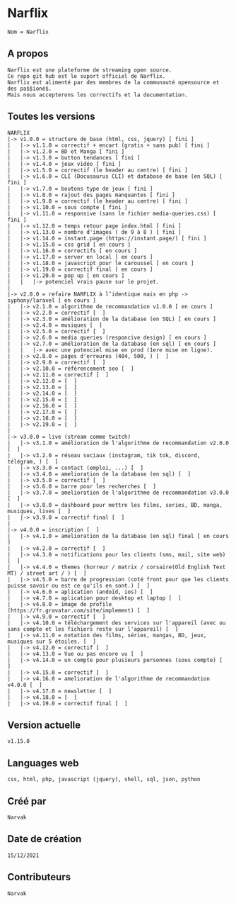 # Narflix
	Nom = Narflix

## A propos
	Narflix est une plateforme de streaming open source.
	Ce repo git hub est le suport officiel de Narflix.
	Narflix est alimenté par des membres de la communauté opensource et des pa$$ioné$.
	Mais nous accepterons les correctifs et la documentation.

## Toutes les versions
	NARFLIX
	|-> v1.0.0 = structure de base (html, css, jquery) [ fini ]
	|	|-> v1.1.0 = correctif + encart (gratis + sans pub) [ fini ]
	|	|-> v1.2.0 = BD et Manga [ fini ]
	|	|-> v1.3.0 = button tendances [ fini ]
	|	|-> v1.4.0 = jeux vidéo [ fini ]
	|	|-> v1.5.0 = correctif (le header au centre) [ fini ]
	|	|-> v1.6.0 = CLI (Docusaurus CLI) et database de base (en SQL) [ fini ]
	|	|-> v1.7.0 = boutons type de jeux [ fini ]
	|	|-> v1.8.0 = rajout des pages manquantes [ fini ]
	|	|-> v1.9.0 = correctif (le header au centre) [ fini ]
	|	|-> v1.10.0 = sous compte [ fini ]
	|	|-> v1.11.0 = responsive (sans le fichier media-queries.css) [ fini ]
	|	|-> v1.12.0 = temps retour page index.html [ fini ]
	|	|-> v1.13.0 = nombre d'images ( de 9 à 8 ) [ fini ]
	|	|-> v1.14.0 = instant.page (https://instant.page/) [ fini ]
	|	|-> v1.15.0 = css grid [ en cours ]
	|	|-> v1.16.0 = correctifs [ en cours ]
	|	|-> v1.17.0 = server en local [ en cours ]
	|	|-> v1.18.0 = javascript pour le caroussel [ en cours ]
	|	|-> v1.19.0 = correctif final [ en cours ]
	|	|-> v1.20.0 = pop up [ en cours ]
	|	|	|-> potenciel vrais pause sur le projet.
	|
	|-> v2.0.0 = refaire NARFLIX à l’identique mais en php -> syphony/laravel [ en cours ]
	|	|-> v2.1.0 = algorithme de recommandation v1.0.0 [ en cours ]
	|	|-> v2.2.0 = correctif [  ]
	|	|-> v2.3.0 = amélioration de la database (en SQL) [ en cours ]
	|	|-> v2.4.0 = musiques [  ]
	|	|-> v2.5.0 = correctif [  ]
	|	|-> v2.6.0 = media queries (responcive design) [ en cours ]
	|	|-> v2.7.0 = amélioration de la database (en sql) [ en cours ]
	|	|	|-> avec une potenciel mise en prod (1ere mise en ligne).
	|	|-> v2.8.0 = pages d'erreures (404, 500, ) [  ]
	|	|-> v2.9.0 = correctif [  ]
	|	|-> v2.10.0 = référencement seo [  ]
	|	|-> v2.11.0 = correctif [  ]
	|	|-> v2.12.0 = [  ]
	|	|-> v2.13.0 = [  ]
	|	|-> v2.14.0 = [  ]
	|	|-> v2.15.0 = [  ]
	|	|-> v2.16.0 = [  ]
	|	|-> v2.17.0 = [  ]
	|	|-> v2.18.0 = [  ]
	|	|-> v2.19.0 = [  ]
	|
	|-> v3.0.0 = live (stream comme twitch)
	|	|-> v3.1.0 = amélioration de l'algorithme de recommandation v2.0.0 [  ]
	|	|-> v3.2.0 = réseau sociaux (instagram, tik tok, discord, télégram, ) [  ]
	|	|-> v3.3.0 = contact (emploi, ...) [  ]
	|	|-> v3.4.0 = amelioration de la database (en sql) [  ]
	|	|-> v3.5.0 = correctif [  ]
	|	|-> v3.6.0 = barre pour les recherches [  ]
	|	|-> v3.7.0 = amelioration de l'algorithme de recommandation v3.0.0 [  ]
	|	|-> v3.8.0 = dashboard pour mettre les films, series, BD, manga, musiques, lives [  ]
	|	|-> v3.9.0 = correctif final [  ]
	|
	|-> v4.0.0 = inscription [  ]
	|	|-> v4.1.0 = amelioration de la database (en sql) final [ en cours ]
	|	|-> v4.2.0 = correctif [  ]
	|	|-> v4.3.0 = notifications pour les clients (sms, mail, site web) [  ]
	|	|-> v4.4.0 = themes (horreur / matrix / corsaire(Old English Text MT) / street art / ) [  ]
	|	|-> v4.5.0 = barre de progression (coté front pour que les clients puisse savoir ou est ce qu'ils en sont.) [  ]
	|	|-> v4.6.0 = aplication (andoïd, ios) [  ]
	|	|-> v4.7.0 = aplication pour desktop et laptop [  ]
	|	|-> v4.8.0 = image de profile (https://fr.gravatar.com/site/implement) [  ]
	|	|-> v4.9.0 = correctif [  ]
	|	|-> v4.10.0 = téléchargement des services sur l'appareil (avec ou sans compte et les fichiers reste sur l'appareil) [  ]
	|	|-> v4.11.0 = notation des films, séries, mangas, BD, jeux, musiques sur 5 étoiles. [  ]
	|	|-> v4.12.0 = correctif [  ]
	|	|-> v4.13.0 = Vue ou pas encore vu [  ]
	|	|-> v4.14.0 = un compte pour plusieurs personnes (sous compte) [  ]
	|	|-> v4.15.0 = correctif [  ]
	|	|-> v4.16.0 = amelioration de l'algorithme de recommandation v4.0.0 [  ]
	|	|-> v4.17.0 = newsletter [  ]
	|	|-> v4.18.0 = [  ]
	|	|-> v4.19.0 = correctif final [  ]

## Version actuelle
	v1.15.0

## Languages web
	css, html, php, javascript (jquery), shell, sql, json, python

## Créé par 
	Narvak

## Date de création
	15/12/2021

## Contributeurs
	Narvak
